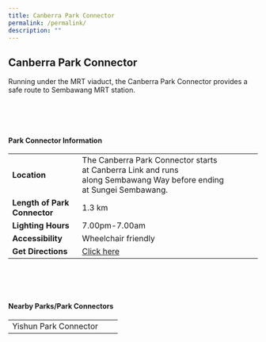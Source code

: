 ```yaml
---
title: Canberra Park Connector
permalink: /permalink/
description: ""
---
```

## Canberra Park Connector

Running under the MRT viaduct, the Canberra Park Connector provides a safe route to Sembawang MRT station.

<br>
<br>
<br>

#### Park Connector Information
|  |  |  |
| -------- | -------- | -------- |
| **Location** | The Canberra Park Connector starts at&nbsp;Canberra Link&nbsp;and runs along&nbsp;Sembawang Way&nbsp;before ending at&nbsp;Sungei Sembawang. |  |
| **Length of Park Connector** | 1.3 km |  |
| **Lighting Hours** | 7.00pm-7.00am | |
| **Accessibility** | Wheelchair friendly | |
| **Get Directions** | [Click here](http://www.onemap.gov.sg/main/v2/?lat=1.4473967825081155&amp;lng=103.81221273818157) | |

<br>
<br>
<br>	

#### Nearby Parks/Park Connectors
|   |  |  |
| -------- | -------- | -------- |
| Yishun Park Connector | | |

